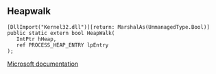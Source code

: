 ## Heapwalk

```
[DllImport("Kernel32.dll")][return: MarshalAs(UnmanagedType.Bool)]
public static extern bool HeapWalk(
   IntPtr hHeap,
   ref PROCESS_HEAP_ENTRY lpEntry
);
```

[Microsoft documentation](https://docs.microsoft.com/en-us/windows/win32/api/heapapi/nf-heapapi-heapwalk)
